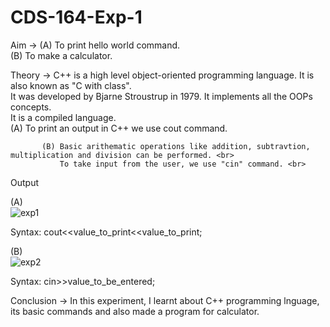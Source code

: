 # CDS-164-Exp-1

Aim -> (A) To print hello world command. <br>
       (B) To make a calculator. <br>

Theory ->  C++ is a high level object-oriented programming language. It is also known as "C with class".<br> 
           It was developed by Bjarne Stroustrup in 1979. It  implements all the OOPs concepts.<br>
           It is a compiled language. <br>
           (A) To print an output in C++ we use cout command. <br>
               
           (B) Basic arithematic operations like addition, subtravtion, multiplication and division can be performed. <br> 
               To take input from the user, we use "cin" command. <br>
               
Output <br>

(A) <br> 
![exp1](https://github.com/Shloka-Patel/Experiment---1/blob/main/Output_1A.png)

Syntax: cout<<value_to_print<<value_to_print; <br>

(B) <br> 
![exp2](https://github.com/Shloka-Patel/Experiment---1/blob/main/Output_1B.png)

Syntax: cin>>value_to_be_entered;

Conclusion -> In this experiment, I learnt about C++ programming lnguage, its basic commands and also made a program for calculator.  <br> 
              
